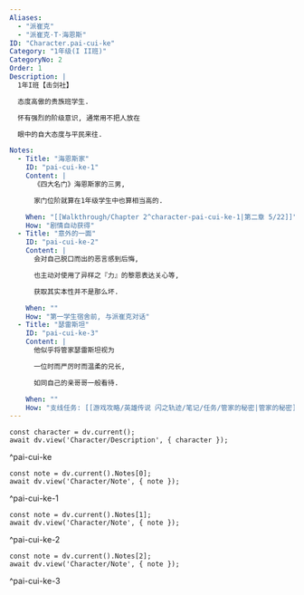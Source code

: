 ```yaml
---
Aliases:
  - "派崔克"
  - "派崔克·T·海恩斯"
ID: "Character.pai-cui-ke"
Category: "1年级(I II班)"
CategoryNo: 2
Order: 1
Description: |
  1年I班【击剑社】

  态度高傲的贵族班学生.

  怀有强烈的阶级意识, 通常用不把人放在

  眼中的自大态度与平民来往.

Notes:
  - Title: "海恩斯家"
    ID: "pai-cui-ke-1"
    Content: |
      《四大名门》海恩斯家的三男,

      家门位阶就算在1年级学生中也算相当高的.

    When: "[[Walkthrough/Chapter 2^character-pai-cui-ke-1|第二章 5/22]]"
    How: "剧情自动获得"
  - Title: "意外的一面"
    ID: "pai-cui-ke-2"
    Content: |
      会对自己脱口而出的恶言感到后悔,

      也主动对使用了异样之『力』的黎恩表达关心等,

      获取其实本性并不是那么坏.

    When: ""
    How: "第一学生宿舍前, 与派崔克对话"
  - Title: "瑟雷斯坦"
    ID: "pai-cui-ke-3"
    Content: |
      他似乎将管家瑟雷斯坦视为

      一位时而严厉时而温柔的兄长,

      如同自己的亲哥哥一般看待.

    When: ""
    How: "支线任务: [[游戏攻略/英雄传说 闪之轨迹/笔记/任务/管家的秘密|管家的秘密]] 获得"
---
```

```dataviewjs
const character = dv.current();
await dv.view('Character/Description', { character });
```
^pai-cui-ke

```dataviewjs
const note = dv.current().Notes[0];
await dv.view('Character/Note', { note });
```
^pai-cui-ke-1

```dataviewjs
const note = dv.current().Notes[1];
await dv.view('Character/Note', { note });
```
^pai-cui-ke-2

```dataviewjs
const note = dv.current().Notes[2];
await dv.view('Character/Note', { note });
```
^pai-cui-ke-3
